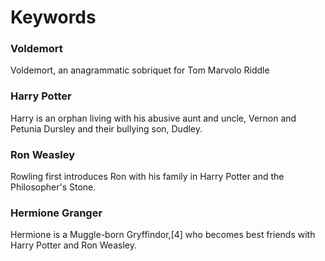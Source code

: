 # Keywords
### Voldemort
Voldemort, an anagrammatic sobriquet for Tom Marvolo Riddle

### Harry Potter
Harry is an orphan living with his abusive aunt and uncle, Vernon and Petunia Dursley and their bullying son, Dudley. 

### Ron Weasley
Rowling first introduces Ron with his family in Harry Potter and the Philosopher's Stone.

### Hermione Granger
Hermione is a Muggle-born Gryffindor,[4] who becomes best friends with Harry Potter and Ron Weasley. 